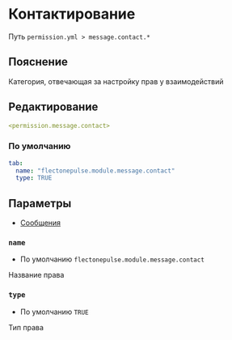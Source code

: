 # Контактирование
Путь `permission.yml > message.contact.*`

## Пояснение
Категория, отвечающая за настройку прав у взаимодействий

## Редактирование
```yaml
<permission.message.contact>
```

### По умолчанию
```yaml
tab:
  name: "flectonepulse.module.message.contact"
  type: TRUE
```

## Параметры

- [Сообщения](/ru/tab/)

### `name`
- По умолчанию `flectonepulse.module.message.contact`

Название права

### `type`
- По умолчанию `TRUE`

Тип права

<!--@include: @/ru/parts/permission.md-->

